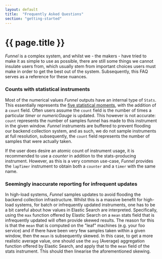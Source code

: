 ```yaml
---
layout: default
title:  "Frequently Asked Questions"
section: "getting-started"
---
```


# {{ page.title }}

*Funnel* is a complex system, and whilst we - the makers - have tried to make it as simple to use as possible, there are still some things we cannot insulate users from, which usually stem from important choices users must make in order to get the best out of the system. Subsequently, this FAQ serves as a reference for these nuances.

<a name="instrument-count"></a>

### Counts with statistical instruments

Most of the numerical values *Funnel* outputs have an internal type of `Stats`. This essentially represents the [five statistical moments](https://en.wikipedia.org/wiki/Moment_(mathematics)), with the addition of a `count` field. Often users assume the `count` field is the number of times a particular *timer* or *numericGauge* is updated. This however is not accurate: `count` represents the number of samples funnel has made to this instrument in the given window. *Funnel* instruments are buffered to prevent flooding our backend collection system, and as such, we do not sample instruments at full resolution, subsequently, the `count` field represents the number of samples that were actually taken. 

If the user does desire an atomic count of instrument usage, it is recommended to use a *counter* in addition to the stats-producing instrument. However, as this is a very common use-case, *Funnel* provides the `lapTimer` instrument to obtain both a `counter` and a `timer` with the same name.

<a name="infrequent-updates"></a>

### Seemingly inaccurate reporting for infrequent updates

In high-load systems, *Funnel* samples updates to avoid flooding the backend collection infrastructure. Whilst this is a massive benefit for high-load systems, for batch or infrequently updated instruments, one has to be a bit careful about how values in Elastic Search are interpreted. Specifically, using the `max` function offered by Elastic Search on a `mean` stats field that is infrequently updated will often provide skewed results. The reason for this is that the `mean` that is computed on the "leaf" machines (e.g. your foo service) and if there have been very few samples taken within a given window, then the `mean` is subsequently skewed. In this case, to get a more realistic average value, one should use the `avg` (Average) aggregation function offered by Elastic Search, and apply that to the `mean` field of the stats instrument. This should then linearise the aforementioned skewing. 


